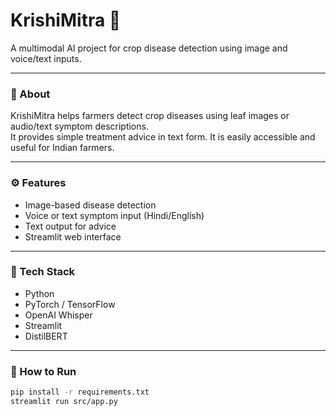 # KrishiMitra 🌾

A multimodal AI project for crop disease detection using image and voice/text inputs.

---

### 🧠 About
KrishiMitra helps farmers detect crop diseases using leaf images or audio/text symptom descriptions.  
It provides simple treatment advice in text form.
It is easily accessible and useful for Indian farmers.

---

### ⚙ Features
- Image-based disease detection  
- Voice or text symptom input (Hindi/English)  
- Text output for advice  
- Streamlit web interface  

---

### 🧰 Tech Stack
- Python  
- PyTorch / TensorFlow  
- OpenAI Whisper  
- Streamlit
- DistilBERT
---

### 🚀 How to Run
```bash
pip install -r requirements.txt
streamlit run src/app.py
